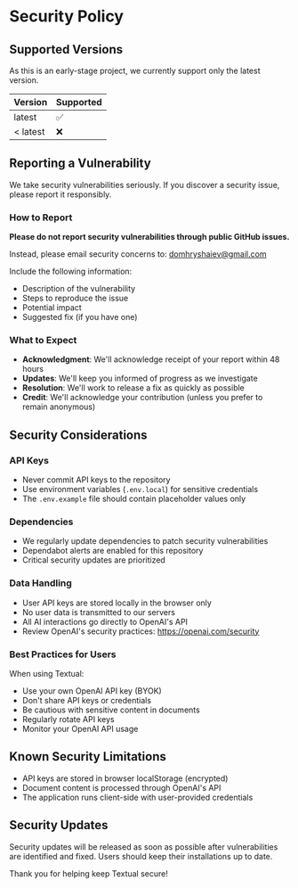 # Security Policy

## Supported Versions

As this is an early-stage project, we currently support only the latest version.

| Version  | Supported          |
| -------- | ------------------ |
| latest   | :white_check_mark: |
| < latest | :x:                |

## Reporting a Vulnerability

We take security vulnerabilities seriously. If you discover a security issue, please report it responsibly.

### How to Report

**Please do not report security vulnerabilities through public GitHub issues.**

Instead, please email security concerns to: domhryshaiev@gmail.com

Include the following information:

- Description of the vulnerability
- Steps to reproduce the issue
- Potential impact
- Suggested fix (if you have one)

### What to Expect

- **Acknowledgment**: We'll acknowledge receipt of your report within 48 hours
- **Updates**: We'll keep you informed of progress as we investigate
- **Resolution**: We'll work to release a fix as quickly as possible
- **Credit**: We'll acknowledge your contribution (unless you prefer to remain anonymous)

## Security Considerations

### API Keys

- Never commit API keys to the repository
- Use environment variables (`.env.local`) for sensitive credentials
- The `.env.example` file should contain placeholder values only

### Dependencies

- We regularly update dependencies to patch security vulnerabilities
- Dependabot alerts are enabled for this repository
- Critical security updates are prioritized

### Data Handling

- User API keys are stored locally in the browser only
- No user data is transmitted to our servers
- All AI interactions go directly to OpenAI's API
- Review OpenAI's security practices: https://openai.com/security

### Best Practices for Users

When using Textual:

- Use your own OpenAI API key (BYOK)
- Don't share API keys or credentials
- Be cautious with sensitive content in documents
- Regularly rotate API keys
- Monitor your OpenAI API usage

## Known Security Limitations

- API keys are stored in browser localStorage (encrypted)
- Document content is processed through OpenAI's API
- The application runs client-side with user-provided credentials

## Security Updates

Security updates will be released as soon as possible after vulnerabilities are identified and fixed. Users should keep their installations up to date.

Thank you for helping keep Textual secure!
